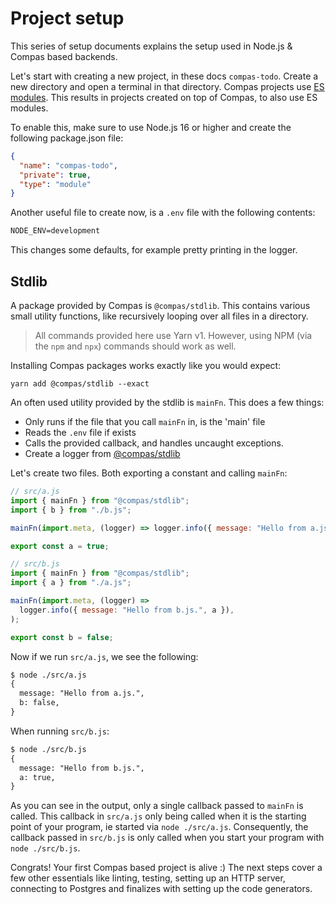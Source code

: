 # Project setup

This series of setup documents explains the setup used in Node.js & Compas based
backends.

Let's start with creating a new project, in these docs `compas-todo`. Create a
new directory and open a terminal in that directory. Compas projects use
[ES modules](https://nodejs.org/dist/latest-v15.x/docs/api/esm.html#esm_introduction).
This results in projects created on top of Compas, to also use ES modules.

To enable this, make sure to use Node.js 16 or higher and create the following
package.json file:

```json
{
  "name": "compas-todo",
  "private": true,
  "type": "module"
}
```

Another useful file to create now, is a `.env` file with the following contents:

```txt
NODE_ENV=development
```

This changes some defaults, for example pretty printing in the logger.

## Stdlib

A package provided by Compas is `@compas/stdlib`. This contains various small
utility functions, like recursively looping over all files in a directory.

> All commands provided here use Yarn v1. However, using NPM (via the `npm` and
> `npx`) commands should work as well.

Installing Compas packages works exactly like you would expect:

```shell
yarn add @compas/stdlib --exact
```

An often used utility provided by the stdlib is `mainFn`. This does a few
things:

- Only runs if the file that you call `mainFn` in, is the 'main' file
- Reads the `.env` file if exists
- Calls the provided callback, and handles uncaught exceptions.
- Create a logger from [@compas/stdlib](./#todo)

Let's create two files. Both exporting a constant and calling `mainFn`:

```js
// src/a.js
import { mainFn } from "@compas/stdlib";
import { b } from "./b.js";

mainFn(import.meta, (logger) => logger.info({ message: "Hello from a.js", b }));

export const a = true;

// src/b.js
import { mainFn } from "@compas/stdlib";
import { a } from "./a.js";

mainFn(import.meta, (logger) =>
  logger.info({ message: "Hello from b.js.", a }),
);

export const b = false;
```

Now if we run `src/a.js`, we see the following:

```txt
$ node ./src/a.js
{
  message: "Hello from a.js.",
  b: false,
}
```

When running `src/b.js`:

```txt
$ node ./src/b.js
{
  message: "Hello from b.js.",
  a: true,
}
```

As you can see in the output, only a single callback passed to `mainFn` is
called. This callback in `src/a.js` only being called when it is the starting
point of your program, ie started via `node ./src/a.js`. Consequently, the
callback passed in `src/b.js` is only called when you start your program with
`node ./src/b.js`.

Congrats! Your first Compas based project is alive :) The next steps cover a few
other essentials like linting, testing, setting up an HTTP server, connecting to
Postgres and finalizes with setting up the code generators.
